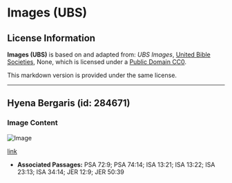 # Images (UBS)

## License Information

**Images (UBS)** is based on and adapted from: _UBS Images_, [United Bible Societies](https://unitedbiblesocieties.org/), None, which is licensed under a [Public Domain CC0](https://creativecommons.org/public-domain/cc0/).

This markdown version is provided under the same license.



--------------------------------

## Hyena Bergaris (id: 284671)

### Image Content

![Image](https://cdn.aquifer.bible/aquifer-content/resources/Media/WEB-0309_striped_hyena.jpg)

[link](https://cdn.aquifer.bible/aquifer-content/resources/Media/WEB-0309_striped_hyena.jpg)

* **Associated Passages:** PSA 72:9; PSA 74:14; ISA 13:21; ISA 13:22; ISA 23:13; ISA 34:14; JER 12:9; JER 50:39

